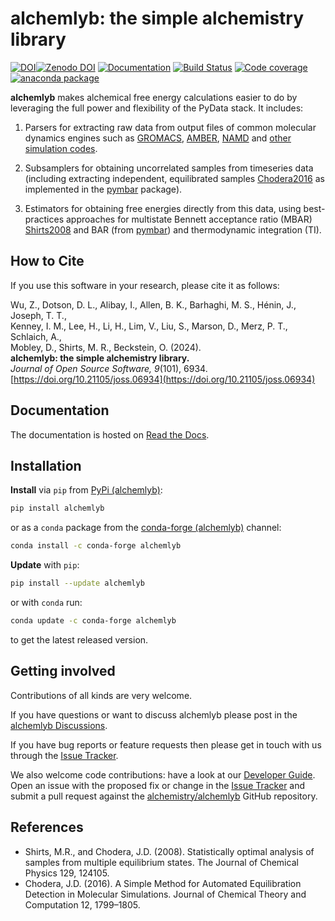 # alchemlyb: the simple alchemistry library

[![DOI](https://joss.theoj.org/papers/10.21105/joss.06934/status.svg)](https://doi.org/10.21105/joss.06934)[![Zenodo DOI](https://zenodo.org/badge/68669096.svg)](https://zenodo.org/badge/latestdoi/68669096) [![Documentation](https://readthedocs.org/projects/alchemlyb/badge/?version=latest)](http://alchemlyb.readthedocs.io/en/latest/) [![Build Status](https://github.com/alchemistry/alchemlyb/actions/workflows/ci.yaml/badge.svg?branch=master)](https://github.com/alchemistry/alchemlyb/actions/workflows/ci.yaml) [![Code coverage](https://codecov.io/gh/alchemistry/alchemlyb/branch/master/graph/badge.svg)](https://codecov.io/gh/alchemistry/alchemlyb) [![anaconda package](https://anaconda.org/conda-forge/alchemlyb/badges/version.svg)](https://anaconda.org/conda-forge/alchemlyb)

**alchemlyb** makes alchemical free energy calculations easier to do by leveraging the full power and flexibility of the PyData stack. It includes:

1. Parsers for extracting raw data from output files of common molecular dynamics engines such as [GROMACS](http://www.gromacs.org/), [AMBER](http://ambermd.org/), [NAMD](http://www.ks.uiuc.edu/Research/namd/) and [other simulation codes](https://alchemlyb.readthedocs.io/en/latest/parsing.html).

2. Subsamplers for obtaining uncorrelated samples from timeseries data (including extracting independent, equilibrated samples [Chodera2016](#chodera2016) as implemented in the [pymbar](http://pymbar.readthedocs.io/) package).

3. Estimators for obtaining free energies directly from this data, using best-practices approaches for multistate Bennett acceptance ratio (MBAR) [Shirts2008](#shirts2008) and BAR (from [pymbar](http://pymbar.readthedocs.io/)) and thermodynamic integration (TI).

## How to Cite

If you use this software in your research, please cite it as follows:

Wu, Z., Dotson, D. L., Alibay, I., Allen, B. K., Barhaghi, M. S., Hénin, J., Joseph, T. T.,  
Kenney, I. M., Lee, H., Li, H., Lim, V., Liu, S., Marson, D., Merz, P. T., Schlaich, A.,  
Mobley, D., Shirts, M. R., Beckstein, O. (2024).  
**alchemlyb: the simple alchemistry library.**  
*Journal of Open Source Software, 9*(101), 6934.  
[https://doi.org/10.21105/joss.06934](https://doi.org/10.21105/joss.06934)

## Documentation

The documentation is hosted on [Read the Docs](https://alchemlyb.readthedocs.io/en/latest/).

## Installation

**Install** via `pip` from [PyPi (alchemlyb)](https://pypi.org/project/alchemlyb):

```bash
pip install alchemlyb
```

or as a `conda` package from the [conda-forge (alchemlyb)](https://anaconda.org/conda-forge/alchemlyb) channel:

```bash
conda install -c conda-forge alchemlyb
```

**Update** with `pip`:

```bash
pip install --update alchemlyb
```

or with `conda` run:

```bash
conda update -c conda-forge alchemlyb
```

to get the latest released version.

## Getting involved

Contributions of all kinds are very welcome.

If you have questions or want to discuss alchemlyb please post in the [alchemlyb Discussions](https://github.com/alchemistry/alchemlyb/discussions).

If you have bug reports or feature requests then please get in touch with us through the [Issue Tracker](https://github.com/alchemistry/alchemlyb/issues).

We also welcome code contributions: have a look at our [Developer Guide](https://github.com/alchemistry/alchemlyb/wiki/Developer-Guide). Open an issue with the proposed fix or change in the [Issue Tracker](https://github.com/alchemistry/alchemlyb/issues) and submit a pull request against the [alchemistry/alchemlyb](https://github.com/alchemistry/alchemlyb) GitHub repository.

## References

- <a name="shirts2008"></a> Shirts, M.R., and Chodera, J.D. (2008). Statistically optimal analysis of samples from multiple equilibrium states. The Journal of Chemical Physics 129, 124105.
- <a name="chodera2016"></a> Chodera, J.D. (2016). A Simple Method for Automated Equilibration Detection in Molecular Simulations. Journal of Chemical Theory and Computation 12, 1799–1805.
